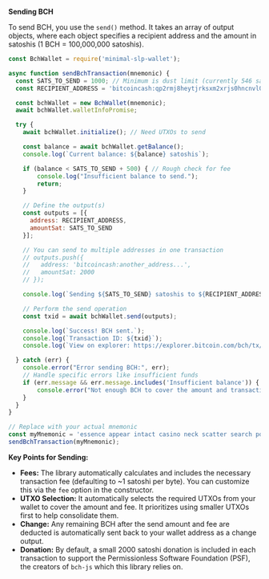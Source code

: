 **Sending BCH**

To send BCH, you use the `send()` method. It takes an array of output objects, where each object specifies a recipient address and the amount in satoshis (1 BCH = 100,000,000 satoshis).

```javascript
const BchWallet = require('minimal-slp-wallet');

async function sendBchTransaction(mnemonic) {
  const SATS_TO_SEND = 1000; // Minimum is dust limit (currently 546 sats) + fee
  const RECIPIENT_ADDRESS = 'bitcoincash:qp2rmj8heytjrksxm2xrjs0hncnvl08xwgkweawu9h'; // Replace

  const bchWallet = new BchWallet(mnemonic);
  await bchWallet.walletInfoPromise;

  try {
    await bchWallet.initialize(); // Need UTXOs to send

    const balance = await bchWallet.getBalance();
    console.log(`Current balance: ${balance} satoshis`);

    if (balance < SATS_TO_SEND + 500) { // Rough check for fee
        console.log("Insufficient balance to send.");
        return;
    }

    // Define the output(s)
    const outputs = [{
      address: RECIPIENT_ADDRESS,
      amountSat: SATS_TO_SEND
    }];

    // You can send to multiple addresses in one transaction
    // outputs.push({
    //   address: 'bitcoincash:another_address...',
    //   amountSat: 2000
    // });

    console.log(`Sending ${SATS_TO_SEND} satoshis to ${RECIPIENT_ADDRESS}...`);

    // Perform the send operation
    const txid = await bchWallet.send(outputs);

    console.log(`Success! BCH sent.`);
    console.log(`Transaction ID: ${txid}`);
    console.log(`View on explorer: https://explorer.bitcoin.com/bch/tx/${txid}`);

  } catch (err) {
    console.error("Error sending BCH:", err);
    // Handle specific errors like insufficient funds
    if (err.message && err.message.includes('Insufficient balance')) {
        console.error("Not enough BCH to cover the amount and transaction fee.");
    }
  }
}

// Replace with your actual mnemonic
const myMnemonic = 'essence appear intact casino neck scatter search post cube fit door margin';
sendBchTransaction(myMnemonic);
```

**Key Points for Sending:**

* **Fees:** The library automatically calculates and includes the necessary transaction fee (defaulting to ~1 satoshi per byte). You can customize this via the `fee` option in the constructor.
* **UTXO Selection:** It automatically selects the required UTXOs from your wallet to cover the amount and fee. It prioritizes using smaller UTXOs first to help consolidate them.
* **Change:** Any remaining BCH after the send amount and fee are deducted is automatically sent back to your wallet address as a change output.
* **Donation:** By default, a small 2000 satoshi donation is included in each transaction to support the Permissionless Software Foundation (PSF), the creators of `bch-js` which this library relies on.
